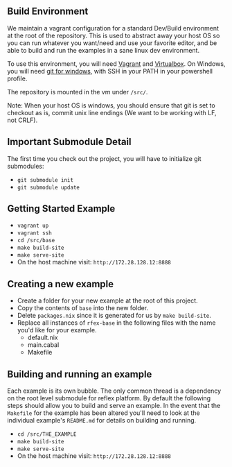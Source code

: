 ## Build Environment

We maintain a vagrant configuration for a standard Dev/Build environment at the root of the repository. This is used to abstract away your host OS so you can run whatever you want/need and use your favorite editor, and be able to build and run the examples in a sane linux dev environment.

To use this environment, you will need [Vagrant](https://www.vagrantup.com/) and [Virtualbox](https://www.virtualbox.org/wiki/Downloads).
On Windows, you will need [git for windows](https://git-scm.com/download/win), with SSH in your PATH in your powershell profile.

The repository is mounted in the vm under `/src/`.

Note: When your host OS is windows, you should ensure that git is set to checkout as is, commit unix line endings (We want to be working with LF, not CRLF).

## Important Submodule Detail

The first time you check out the project, you will have to initialize git submodules:
+ `git submodule init`
+ `git submodule update`

## Getting Started Example

+ `vagrant up`
+ `vagrant ssh`
+ `cd /src/base`
+ `make build-site`
+ `make serve-site`
+ On the host machine visit: `http://172.28.128.12:8888`

## Creating a new example

+ Create a folder for your new example at the root of this project.
+ Copy the contents of `base` into the new folder.
+ Delete `packages.nix` since it is generated for us by `make build-site`.
+ Replace all instances of `rfex-base` in the following files with the name you'd like for your example.
  + default.nix
  + main.cabal
  + Makefile

## Building and running an example

Each example is its own bubble. The only common thread is a dependency on the root level submodule for reflex platform. By default the following steps should allow you to build and serve an example. In the event that the `Makefile` for the example has been altered you'll need to look at the individual example's `README.md` for details on building and running.

+ `cd /src/THE_EXAMPLE`
+ `make build-site`
+ `make serve-site`
+ On the host machine visit: `http://172.28.128.12:8888`

